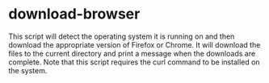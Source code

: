 # download-browser
This script will detect the operating system it is running on and then download the appropriate version of Firefox or Chrome. It will download the files to the current directory and print a message when the downloads are complete. Note that this script requires the curl command to be installed on the system.
